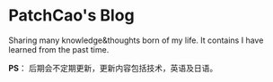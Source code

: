 # PatchCao's Blog

Sharing many knowledge&thoughts born of my life. It contains I have learned from the past time.

**PS**：
后期会不定期更新，更新内容包括技术，英语及日语。

